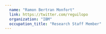 ```yaml
---
  name: "Ramon Bertran Monfort"
  link: https://twitter.com/reguilopo
  organization: "IBM"
  occupation_title: "Research Staff Member"
---
```

